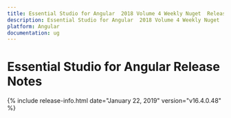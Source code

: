 ```yaml
---
title: Essential Studio for Angular  2018 Volume 4 Weekly Nuget  Release Notes  
description: Essential Studio for Angular  2018 Volume 4 Weekly Nuget  Release Notes  
platform: Angular
documentation: ug
---
```


# Essential Studio for Angular  Release Notes  

{% include release-info.html date="January 22, 2019"  version="v16.4.0.48" %} 






